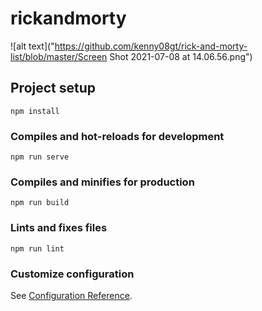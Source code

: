 # rickandmorty
![alt text]("https://github.com/kenny08gt/rick-and-morty-list/blob/master/Screen Shot 2021-07-08 at 14.06.56.png")

## Project setup
```
npm install
```

### Compiles and hot-reloads for development
```
npm run serve
```

### Compiles and minifies for production
```
npm run build
```

### Lints and fixes files
```
npm run lint
```

### Customize configuration
See [Configuration Reference](https://cli.vuejs.org/config/).
